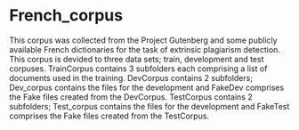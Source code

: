 # French_corpus

This corpus was collected from the Project Gutenberg and some publicly available French dictionaries for the task of extrinsic plagiarism detection. 
This corpus is devided to three data sets; train, development and test corpuses. 
TrainCorpus contains 3 subfolders each comprising a list of documents used in the training.
DevCorpus contains 2 subfolders; Dev_corpus contains the files for the development and FakeDev comprises the Fake files created from the DevCorpus.
TestCorpus contains 2 subfolders; Test_corpus contains the files for the development and FakeTest comprises the Fake files created from the TestCorpus.
